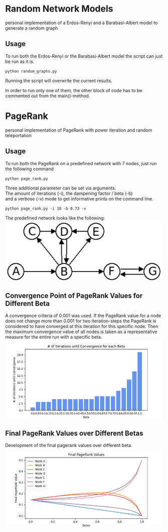 # Random Network Models
personal implementation of a Erdos-Renyi and a Barabasi-Albert model to generate a random graph

## Usage
To run both the Erdos-Renyi or the Barabasi-Albert model the script can just be run as it is.
```
python random_graphs.py
```
Running the script will overwrite the current results.  

In order to run only one of them, the other block of code has to be commented out from the main()-method.


# PageRank 
personal implementation of PageRank with power iteration and random teleportation

## Usage
To run both the PageRank on a predefined network with 7 nodes, just run the following command
```
python page_rank.py
```

Three additional parameter can be set via arguments.  
The amount of iterations (-i), the dampening factor / beta (-b)  
and a verbose (-v) mode to get informative prints on the command line.  
```
python page_rank.py -i 10 -b 0.73 -v
```

The predefined network looks like the following:
![predefined PageRank network with 7 nodes](img/pagerank_graph.png)


## Convergence Point of PageRank Values for Different Beta
A convergence criteria of 0.001 was used. If the PageRank value for a node does not change more than 0.001 for two iteration-steps the PageRank is considered to have converged at this iteration for this specific node. Then the maximum convergence value of all nodes is taken as a representative measure for the entire run with a specific beta.  
![plot of the convergence with a convergence criteria of 0.001](img/convergence_plot.png)

## Final PageRank Values over Different Betas
Development of the final pagerank values over different beta.  
![predefined PageRank network with 7 nodes](img/final_pagerank_plot.png)

